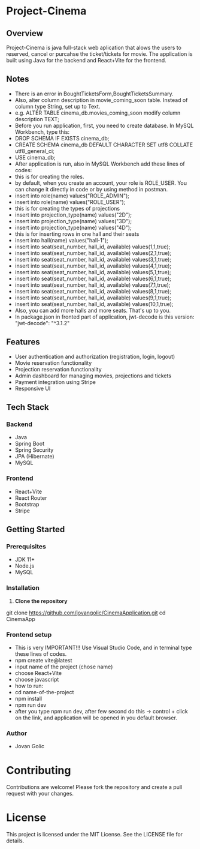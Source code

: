 # Project-Cinema
## Overview

Project-Cinema is java full-stack web aplication that alows the users to reserved, cancel or purcahse the ticket/tickets for movie. The application is built using Java for the backend and React+Vite for the frontend. 

## Notes
- There is an error in BoughtTicketsForm,BoughtTicketsSummary.
- Also, alter column description in movie_coming_soon table. Instead of column type String, set up to Text.
- e.g. ALTER TABLE cinema_db.movies_coming_soon modify column description TEXT;
- Before you run application, first, you need to create database. In MySQL Workbench, type this: 
- DROP SCHEMA IF EXISTS cinema_db;
- CREATE SCHEMA cinema_db DEFAULT CHARACTER SET utf8 COLLATE utf8_general_ci;
- USE cinema_db;
- After application is run, also in MySQL Workbench add these lines of codes:
- this is for creating the roles.
- by default, when you create an account, your role is ROLE_USER. You can change it directly in code or by using method in postman.
- insert into role(name) values("ROLE_ADMIN");
- insert into role(name) values("ROLE_USER");
- this is for creating the types of projections
- insert into projection_type(name) values("2D");
- insert into projection_type(name) values("3D");
- insert into projection_type(name) values("4D");
- this is for inserting rows in one hall and their seats
- insert into hall(name) values("hall-1");
- insert into seat(seat_number, hall_id, available) values(1,1,true);
- insert into seat(seat_number, hall_id, available) values(2,1,true);
- insert into seat(seat_number, hall_id, available) values(3,1,true);
- insert into seat(seat_number, hall_id, available) values(4,1,true);
- insert into seat(seat_number, hall_id, available) values(5,1,true);
- insert into seat(seat_number, hall_id, available) values(6,1,true);
- insert into seat(seat_number, hall_id, available) values(7,1,true);
- insert into seat(seat_number, hall_id, available) values(8,1,true);
- insert into seat(seat_number, hall_id, available) values(9,1,true);
- insert into seat(seat_number, hall_id, available) values(10,1,true);
- Also, you can add more halls and more seats. That's up to you.
- In package.json in fronted part of application, jwt-decode is this version: "jwt-decode": "^3.1.2"

## Features

- User authentication and authorization (registration, login, logout)
- Movie reservation functionality
- Projection reservation functionality
- Admin dashboard for managing movies, projections and tickets
- Payment integration using Stripe
- Responsive UI

## Tech Stack

### Backend

- Java
- Spring Boot
- Spring Security
- JPA (Hibernate)
- MySQL

### Frontend

- React+Vite
- React Router
- Bootstrap
- Stripe

## Getting Started

### Prerequisites

- JDK 11+
- Node.js
- MySQL

### Installation

1. **Clone the repository**


git clone https://github.com/jovangolic/CinemaApplication.git
cd CinemaApp

### Frontend setup
- This is very IMPORTANT!!! Use Visual Studio Code, and in terminal type these lines of codes.
- npm create vite@latest
- input name of the project (chose name)
- choose React+Vite
- choose javascript
- how to run:
- cd name-of-the-project
- npm install
- npm run dev
- after you type npm run dev, after few second do this -> control + click on the link, and application will be opened in you default browser.

### Author
- Jovan Golic

# Contributing

Contributions are welcome! Please fork the repository and create a pull request with your changes.

# License

This project is licensed under the MIT License. See the LICENSE file for details.
